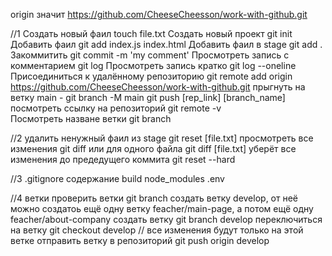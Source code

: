 origin       значит       https://github.com/CheeseCheesson/work-with-github.git

//1
Создать новый фаил touch file.txt
Создать новый проект git init
Добавить фаил git add index.js index.html
Добавить фаил в stage git add .
Закоммитить git commit -m 'my comment'
Просмотреть запись с комментарием git log
Просмотреть запись кратко git log --oneline
Присоединиться к удалённому репозиторию  git remote add origin https://github.com/CheeseCheesson/work-with-github.git
прыгнуть на ветку main - git branch -M main
git push [rep_link] [branch_name]
посмотреть ссылку на репозиторий git remote -v  
Посмотреть назване ветки git branch

//2
удалить ненужный фаил из stage git reset [file.txt]
просмотреть все изменения git diff или для одного файла git diff [file.txt]
уберёт все изменения до предедущего коммита git reset --hard

//3
.gitignore содержание
build
node_modules
.env


//4
ветки
проверить ветки git branch
    создать ветку develop,
        от неё можно создатоь ещё одну ветку feacher/main-page,
            а потом ещё одну feacher/about-company
создать ветку git branch develop
переключиться на ветку git checkout develop // все изменения будут только на этой ветке
отправить ветку в репозиторий git push origin develop
